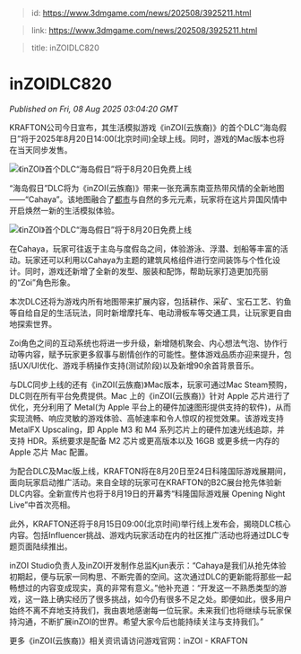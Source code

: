 > id: https://www.3dmgame.com/news/202508/3925211.html

> link: https://www.3dmgame.com/news/202508/3925211.html

> title: inZOIDLC820

# inZOIDLC820
_Published on Fri, 08 Aug 2025 03:04:20 GMT_

KRAFTON公司今日宣布，其生活模拟游戏《inZOI(云族裔)》的首个DLC“海岛假日”将于2025年8月20日14:00(北京时间)全球上线。同时，游戏的Mac版本也将在当天同步发售。

![《inZOI》首个DLC“海岛假日”将于8月20日免费上线](https://img.3dmgame.com/uploads/images/news/20250808/1754622251_193730.png)

“海岛假日”DLC将为《inZOI(云族裔)》带来一张充满东南亚热带风情的全新地图——“Cahaya”。该地图融合了[都市](https://www.3dmgame.com/tag/dushi_1/)与自然的多元元素，玩家将在这片异国风情中开启焕然一新的生活模拟体验。

![《inZOI》首个DLC“海岛假日”将于8月20日免费上线](https://img.3dmgame.com/uploads/images/news/20250808/1754622251_819396.png)

在Cahaya，玩家可往返于主岛与度假岛之间，体验游泳、浮潜、划船等丰富的活动。玩家还可以利用以Cahaya为主题的建筑风格组件进行空间装饰与个性化设计。同时，游戏还新增了全新的发型、服装和配饰，帮助玩家打造更加亮丽的“Zoi”角色形象。

本次DLC还将为游戏内所有地图带来扩展内容，包括耕作、采矿、宝石工艺、钓鱼等自给自足的生活玩法，同时新增摩托车、电动滑板车等交通工具，让玩家更自由地探索世界。

Zoi角色之间的互动系统也将进一步升级，新增随机聚会、内心想法气泡、协作行动等内容，赋予玩家更多叙事与剧情创作的可能性。整体游戏品质亦迎来提升，包括UX/UI优化、游戏手柄操作支持(测试阶段)以及新增90余首背景音乐。

与DLC同步上线的还有《inZOI(云族裔)》Mac版本，玩家可通过Mac Steam预购，DLC则在所有平台免费提供。Mac 上的《inZOI(云族裔)》针对 Apple 芯片进行了优化，充分利用了 Metal(为 Apple 平台上的硬件加速图形提供支持的软件)，从而实现流畅、响应灵敏的游戏体验、高帧速率和令人惊叹的视觉效果。该游戏支持 MetalFX Upscaling，即 Apple M3 和 M4 系列芯片上的硬件加速光线追踪，并支持 HDR。系统要求是配备 M2 芯片或更高版本以及 16GB 或更多统一内存的 Apple 芯片 Mac 配置。

为配合DLC及Mac版上线，KRAFTON将在8月20日至24日科隆国际游戏展期间，面向玩家启动推广活动。来自全球的玩家可在KRAFTON的B2C展台抢先体验新DLC内容。全新宣传片也将于8月19日的开幕秀“科隆国际游戏展 Opening Night Live”中首次亮相。

此外，KRAFTON还将于8月15日09:00(北京时间)举行线上发布会，揭晓DLC核心内容。包括Influencer挑战、游戏内玩家活动在内的社区推广活动也将通过DLC专题页面陆续推出。

inZOI Studio负责人及inZOI开发制作总监Kjun表示：“Cahaya是我们从抢先体验初期起，便与玩家一同构思、不断完善的空间。这次通过DLC的更新能将那些一起畅想过的内容变成现实，真的非常有意义。”他补充道：“开发这一不熟悉类型的游戏，这一路上确实经历了很多挑战，如今仍有很多不足之处。即便如此，很多用户始终不离不弃地支持我们，我由衷地感谢每一位玩家。未来我们也将继续与玩家保持沟通，不断扩展inZOI的世界。希望大家今后也能持续关注与支持我们。”

更多《inZOI(云族裔)》相关资讯请访问游戏官网：inZOI - KRAFTON
